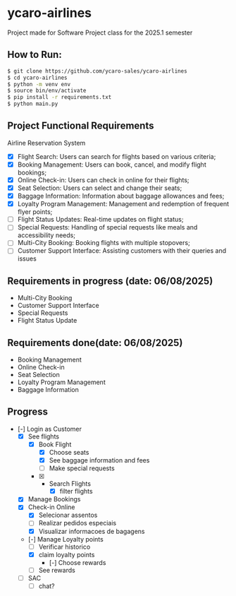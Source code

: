 # ycaro-airlines
Project made for Software Project class for the 2025.1 semester

## How to Run:
```bash
$ git clone https://github.com/ycaro-sales/ycaro-airlines
$ cd ycaro-airlines
$ python -m venv env
$ source bin/env/activate
$ pip install -r requirements.txt
$ python main.py
```

## Project Functional Requirements
Airline Reservation System
- [x]  Flight Search: Users can search for flights based on various criteria;
- [x] Booking Management: Users can book, cancel, and modify flight bookings;
- [x] Online Check-in: Users can check in online for their flights;
- [x] Seat Selection: Users can select and change their seats;
- [x] Baggage Information: Information about baggage allowances and fees;
- [x] Loyalty Program Management: Management and redemption of frequent flyer points;
- [ ] Flight Status Updates: Real-time updates on flight status;
- [ ] Special Requests: Handling of special requests like meals and accessibility needs;
- [ ] Multi-City Booking: Booking flights with multiple stopovers;
- [ ] Customer Support Interface: Assisting customers with their queries and issues

## Requirements in progress (date: 06/08/2025)
- Multi-City Booking
- Customer Support Interface
- Special Requests
- Flight Status Update

## Requirements done(date: 06/08/2025)
- Booking Management
- Online Check-in
- Seat Selection
- Loyalty Program Management
- Baggage Information


## Progress
- [-] Login as Customer
    - [x] See flights
        - [x] Book Flight
            - [x] Choose seats
            - [x] See baggage information and fees
            - [ ] Make special requests
        - [x] - Search Flights
            - [x] filter flights
    - [x] Manage Bookings
    - [x] Check-in Online
        - [x] Selecionar assentos
        - [ ] Realizar pedidos especiais
        - [x] Visualizar informacoes de bagagens
    - [-] Manage Loyalty points
        - [ ] Verificar historico
        - [x] claim loyalty points
            - [-] Choose rewards
        - [ ] See rewards
    - [ ] SAC
        - [ ] chat?
